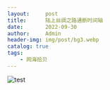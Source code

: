 ```yaml
---
layout:     post
title:      陆上丝绸之路通断时间轴
date:       2022-09-30
author:     Admin
header-img: img/post/bg3.webp
catalog: true
tags:
    - 网海拾贝
---
```

![test](https://img.locyoo.com/1026.jpg)